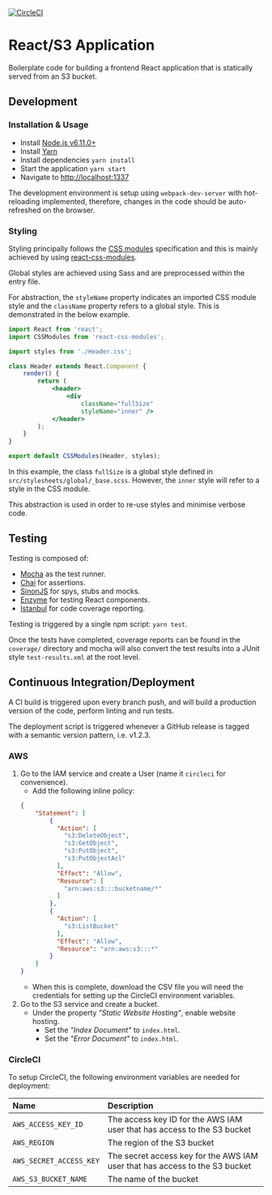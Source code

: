 [![CircleCI](https://circleci.com/gh/kieranroneill/react-s3-boilerplate/tree/master.svg?style=shield)](https://circleci.com/gh/kieranroneill/react-s3-boilerplate/tree/master)

# React/S3 Application

Boilerplate code for building a frontend React application that is statically served from an S3 bucket.

## Development

### Installation & Usage

* Install [Node.js v6.11.0+](https://nodejs.org/en/)
* Install [Yarn](https://yarnpkg.com/lang/en/docs/install)
* Install dependencies `yarn install`
* Start the application `yarn start`
* Navigate to [http://localhost:1337](http://localhost:1337)

The development environment is setup using `webpack-dev-server` with hot-reloading implemented, therefore, changes in the code should be auto-refreshed on the browser.

### Styling

Styling principally follows the [CSS modules](https://github.com/css-modules/css-modules) specification and this is mainly achieved by using [react-css-modules](https://github.com/gajus/react-css-modules).
  
Global styles are achieved using Sass and are preprocessed within the entry file.
 
For abstraction, the `styleName` property indicates an imported CSS module style and the `className` property refers to a global style. This is demonstrated in the below example.

```jsx harmony
import React from 'react';
import CSSModules from 'react-css-modules';

import styles from './Header.css';

class Header extends React.Component {
    render() {
        return (
            <header>
                <div
                    className="fullSize"
                    styleName="inner" />
            </header>
        );
    }
}

export default CSSModules(Header, styles);
```

In this example, the class `fullSize` is a global style defined in `src/stylesheets/global/_base.scss`. However, the `inner` style will refer to a style in the CSS module.

This abstraction is used in order to re-use styles and minimise verbose code.

## Testing

Testing is composed of:
* [Mocha](https://mochajs.org/) as the test runner.
* [Chai](http://chaijs.com/) for assertions.
* [SinonJS](http://sinonjs.org/) for spys, stubs and mocks.
* [Enzyme](https://github.com/airbnb/enzyme) for testing React components.
* [Istanbul](https://github.com/gotwarlost/istanbul) for code coverage reporting.

Testing is triggered by a single npm script: `yarn test`.

Once the tests have completed, coverage reports can be found in the `coverage/` directory and mocha will also convert the test results into a JUnit style `test-results.xml` at the root level.

## Continuous Integration/Deployment

A CI build is triggered upon every branch push, and will build a production version of the code, perform linting and run tests.

The deployment script is triggered whenever a GitHub release is tagged with a semantic version pattern, i.e. v1.2.3.

### AWS

1. Go to the IAM service and create a User (name it `circleci` for convenience).
    * Add the following inline policy:
    ```json
    {
        "Statement": [
            {
              "Action": [
                "s3:DeleteObject",
                "s3:GetObject",
                "s3:PutObject",
                "s3:PutObjectAcl"
              ],
              "Effect": "Allow",
              "Resource": [
                "arn:aws:s3:::bucketname/*"
              ]
            },
            {
              "Action": [
                "s3:ListBucket"
              ],
              "Effect": "Allow",
              "Resource": "arn:aws:s3:::*"
            }
        ]
    }
    ```
    * When this is complete, download the CSV file you will need the credentials for setting up the CircleCI environment variables.
2. Go to the S3 service and create a bucket.
    * Under the property _"Static Website Hosting"_, enable website hosting.
        * Set the _"Index Document"_ to `index.html`.
        * Set the _"Error Document"_ to `index.html`.

### CircleCI

To setup CircleCI, the following environment variables are needed for deployment:

| Name | Description |
| :--- | :--- |
| `AWS_ACCESS_KEY_ID` | The access key ID for the AWS IAM user that has access to the S3 bucket |
| `AWS_REGION` | The region of the S3 bucket |
| `AWS_SECRET_ACCESS_KEY` | The secret access key for the AWS IAM user that has access to the S3 bucket |
| `AWS_S3_BUCKET_NAME` | The name of the bucket |
